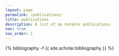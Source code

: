 ```yaml
---
layout: page
permalink: /publications/
title: publications
description: A list of my notable publications.
nav: true
nav_order: 1
---
```

<!-- _pages/publications.md -->
<div class="publications">

{% bibliography -f {{ site.scholar.bibliography }} %}

</div>
